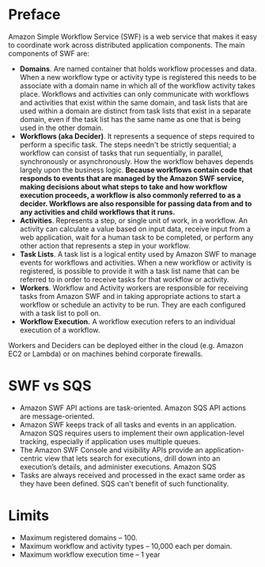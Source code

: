 # Preface

Amazon Simple Workflow Service (SWF) is a web service that makes it easy to coordinate work across distributed application components. The main components of SWF are:


- **Domains**. Are named container that holds workflow processes and data. When a new workflow type or activity type is registered this needs to be  associate with a domain name in which all of the workflow activity takes place. Workflows and activities can only communicate with workflows and activities that exist within the same domain, and task lists that are used within a domain are distinct from task lists that exist in a separate domain, even if the task list has the same name as one that is being used in the other domain.
- **Workflows (aka Decider)**. It represents a sequence of steps required to perform a specific task. The steps needn't be strictly sequential; a workflow can consist of tasks that run sequentially, in parallel, synchronously or asynchronously. How the workflow behaves depends largely upon the business logic. **Because workflows contain code that responds to events that are managed by the Amazon SWF service, making decisions about what steps to take and how workflow execution proceeds, a workflow is also commonly referred to as a decider. Workflows are also responsible for passing data from and to any activities and child workflows that it runs.**
- **Activities**. Represents a step, or single unit of work, in a workflow. An activity can calculate a value based on input data, receive input from a web application, wait for a human task to be completed, or perform any other action that represents a step in your workflow.
- **Task Lists**. A task list is a logical entity used by Amazon SWF to manage events for workflows and activities. When a new workflow or activity is registered, is possible to provide it with a task list name that can be referred to in order to receive tasks for that workflow or activity.
- **Workers**. Workflow and Activity workers are responsible for receiving tasks from Amazon SWF and in taking appropriate actions to start a workflow or schedule an activity to be run. They are each configured with a task list to poll on.
- **Workflow Execution.** A workflow execution refers to an individual execution of a workflow.

Workers and Deciders can be deployed either in the cloud (e.g. Amazon EC2 or Lambda) or on machines behind corporate firewalls.

# SWF vs SQS

- Amazon SWF API actions are task-oriented. Amazon SQS API actions are message-oriented.
- Amazon SWF keeps track of all tasks and events in an application. Amazon SQS requires users to implement their own application-level tracking, especially if application uses multiple queues.
- The Amazon SWF Console and visibility APIs provide an application-centric view that lets search for executions, drill down into an execution’s details, and administer executions. Amazon SQS 
- Tasks are always received and processed in the exact same order as they have been defined. SQS can't benefit of such functionality.

# Limits

- Maximum registered domains – 100.
- Maximum workflow and activity types – 10,000 each per domain.
- Maximum workflow execution time – 1 year
